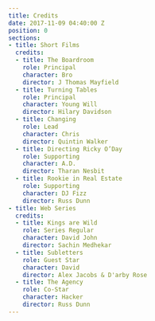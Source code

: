 ```yaml
---
title: Credits
date: 2017-11-09 04:40:00 Z
position: 0
sections:
- title: Short Films
  credits:
  - title: The Boardroom
    role: Principal
    character: Bro
    director: J Thomas Mayfield
  - title: Turning Tables
    role: Principal
    character: Young Will
    director: Hilary Davidson
  - title: Changing
    role: Lead
    character: Chris
    director: Quintin Walker
  - title: Directing Ricky O’Day
    role: Supporting
    character: A.D.
    director: Tharan Nesbit
  - title: Rookie in Real Estate
    role: Supporting
    character: DJ Fizz
    director: Russ Dunn
- title: Web Series
  credits:
  - title: Kings are Wild
    role: Series Regular
    character: David John
    director: Sachin Medhekar
  - title: Subletters
    role: Guest Star
    character: David
    director: Alex Jacobs & D'arby Rose
  - title: The Agency
    role: Co-Star
    character: Hacker
    director: Russ Dunn
---
```


